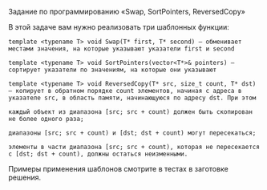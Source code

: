 
Задание по программированию
«Swap, SortPointers, ReversedCopy»

 

В этой задаче вам нужно реализовать три шаблонных функции:

    template <typename T> void Swap(T* first, T* second) — обменивает местами значения, на которые указывают указатели first и second

    template <typename T> void SortPointers(vector<T*>& pointers) — сортирует указатели по значениям, на которые они указывают

    template <typename T> void ReversedCopy(T* src, size_t count, T* dst) — копирует в обратном порядке count элементов, начиная с адреса в указателе src, в область памяти, начинающуюся по адресу dst. При этом

    каждый объект из диапазона [src; src + count) должен быть скопирован не более одного раза;

    диапазоны [src; src + count) и [dst; dst + count) могут пересекаться;

    элементы в части диапазона [src; src + count), которая не пересекается с [dst; dst + count), должны остаться неизменными.

Примеры применения шаблонов смотрите в тестах в заготовке решения.
